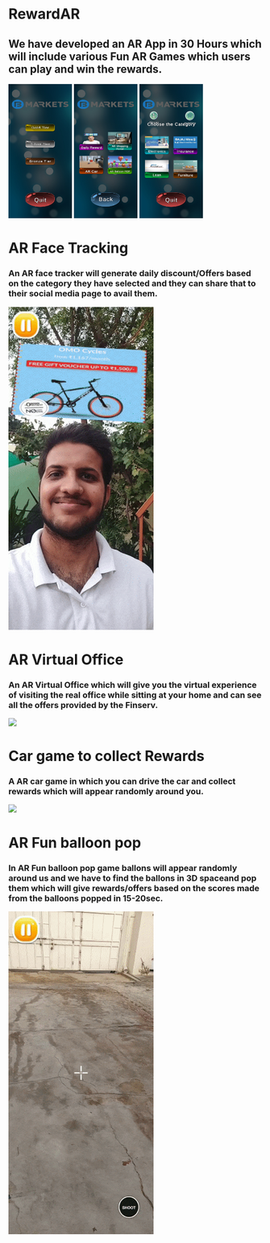 # RewardAR

## We have developed an AR App in 30 Hours which will include various Fun AR Games which users can play and win the rewards.
<img src="screenshot/Screenshot_20210724-085231.jpg" width=25% >  <img src="screenshot/Screenshot_20210724-085240.jpg" width=25% > <img src="screenshot/Screenshot_20210724-085235.jpg" width=25% > 


# AR Face Tracking
### An AR face tracker will generate daily discount/Offers  based on the category they have selected and they can share that to their social media page to avail them.
![](screenshot/Face_Tracker.gif)

# AR Virtual Office
### An AR Virtual Office which will give you  the virtual experience of visiting the real office while sitting at your home and can see all the offers provided by the Finserv. <br>
![](screenshot/virtual_tour.gif)


# Car game to collect Rewards
### A AR car game in which you can drive the car and collect rewards which will appear randomly around you.
![](screenshot/Car_game_GIF.gif)

# AR Fun balloon pop
### In AR Fun balloon pop game ballons will appear randomly around us and we have to find the ballons in 3D spaceand pop them which will give rewards/offers based on the scores made from the balloons popped in 15-20sec.
![](screenshot/ballon_pop_GIF.gif)
